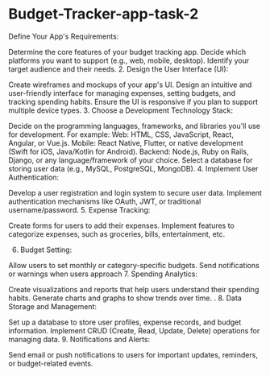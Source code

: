 # Budget-Tracker-app-task-2
Define Your App's Requirements:

Determine the core features of your budget tracking app.
Decide which platforms you want to support (e.g., web, mobile, desktop).
Identify your target audience and their needs.
2. Design the User Interface (UI):

Create wireframes and mockups of your app's UI.
Design an intuitive and user-friendly interface for managing expenses, setting budgets, and tracking spending habits.
Ensure the UI is responsive if you plan to support multiple device types.
3. Choose a Development Technology Stack:

Decide on the programming languages, frameworks, and libraries you'll use for development. For example:
Web: HTML, CSS, JavaScript, React, Angular, or Vue.js.
Mobile: React Native, Flutter, or native development (Swift for iOS, Java/Kotlin for Android).
Backend: Node.js, Ruby on Rails, Django, or any language/framework of your choice.
Select a database for storing user data (e.g., MySQL, PostgreSQL, MongoDB).
4. Implement User Authentication:

Develop a user registration and login system to secure user data.
Implement authentication mechanisms like OAuth, JWT, or traditional username/password.
5. Expense Tracking:

Create forms for users to add their expenses.
Implement features to categorize expenses, such as groceries, bills, entertainment, etc.

6. Budget Setting:

Allow users to set monthly or category-specific budgets.
Send notifications or warnings when users approach
7. Spending Analytics:

Create visualizations and reports that help users understand their spending habits.
Generate charts and graphs to show trends over time.
.
8. Data Storage and Management:

Set up a database to store user profiles, expense records, and budget information.
Implement CRUD (Create, Read, Update, Delete) operations for managing data.
9. Notifications and Alerts:

Send email or push notifications to users for important updates, reminders, or budget-related events.
